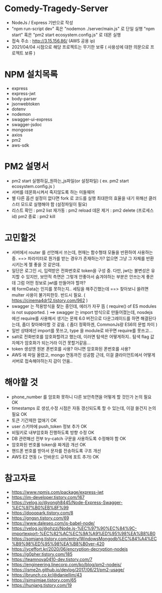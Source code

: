 # Comedy-Tragedy-Server
- NodeJs / Express 기반으로 작성
- "npm run-script dev" 혹은 "nodemon ./server/main.js" 로 단일 실행
  "npm start" 혹은 "pm2 start ecosystem.config.js" 로 데몬 실행
- 접속 주소 : http://3.15.156.86/ (AWS 공용 ip)
- 2021/04/04 시점으로 해당 프로젝트는 무기한 보류
  ( 사용성에 대한 의문으로 프로젝트 보류 )

# NPM 설치목록
- express
- express-jwt
- body-parser
- jsonwebtoken
- dotenv
- nodemon
- swagger-ui-express 
- swagger-jsdoc
- mongoose
- axios
- pm2
- aws-sdk

# PM2 설명서
- pm2 start 실행하길_원하는_js파일(or 설정파일)
  ( ex. pm2 start ecosystem.config.js )
- 서버를 데몬화시켜서 죽지않도록 하는 미들웨어
- 별 다른 옵션 설정이 없다면 fork 로 코드를 실행
  최대한의 효율을 내기 위해선 클러스터 모드로 실행해야 함 (설정파일이 필요)
- 리스트 확인 : pm2 list
  재가동 : pm2 reload
  데몬 제거 : pm2 delete (프로세스 id)
  pm2 종료 : pm2 kill

# 고민할것
- 서버에서 router 를 선언해서 쓰는데, 현재는 함수형태 모듈을 반환하여 사용하는 중.
    ==> 파라미터로 뭔가를 받는 경우가 존재하는가? 
        없으면 그냥 그 자체를 반환시키는게 젤 좋을 것 같은데.
- 일단은 로그인 시, 입력받은 전화번호로 token을 구성 중.
  다만, jwt는 불변성은 유지할 수 있지만, 보안적 측면은 그렇개 안좋아서 숨겨야하는 부분은 안쓰는게 좋은데
  그럼 어떤 정보로 jwt를 만들어야 할까?
- 왜 formData는 인지를 못하는지.. 세팅을 해주긴했는데
    ==> 찾아보니 쓸려면 multer 사용이 불가피한듯. 반드시 필요.
        ( https://cinema4dr12.tistory.com/962 )
- swagger 는 적용방식을 찾는 중인데, 에러가 자꾸 뜸 ( require() of ES modules is not supported. )
  ==> swagger 는 import 방식으로 만들어졌는데, nosdejs 에선 require를 사용해서 생기는 문제
      6.0 버전으로 다운그레이드를 하면 해결된다는데, 좀더 찾아봐야할 것 같음.
      ( 좀더 정확하겐, CommonJs랑 ES6의 문법 차이 )
- 일반 상태에선 import를 못쓰고, type 을 module로 바꾸면 require를 못쓰고...
- salt로 전화번호를 암호화할려고 했는데, 이러면 탐색은 어떻게하지..
  탐색 flag 값 자체가 암호화가 되는거라 이건 못할거같음...
- token 생성엔 원본 폰번호를 사용? 아니면 암호화된 폰번호를 사용?
- AWS 에 파일 올렸고, mongo 연동까진 성공함
  근데, 이걸 클라이언트에서 어떻게 서버로 접속해야하는지 감이 안옴..

# 해야할 것
- phone_number 를 암호화 못하니 다른 보안측면을 어떻게 할 것인가 논의 필요 OK
- timestamps 로 생성,수정 시점은 자동 갱신되도록 할 수 있는데, 이걸 쓸건지 논의 필요 OK
- 토큰 기간제한 없애기 OK
- user 스키마에 push_token 정보 추가 OK
- 비밀키로 내부암호화 진행하도록 방향 수정 OK
- DB 관련해선 전부 try-catch 구문을 사용하도록 수정해야 함 OK
- 암호화된 번호롤 token을 짜게끔 개선 OK
- 핸드폰 번호를 받아서 문자를 전송하도록 구조 개선
- AWS E2 연동 (+ 인바운드 규칙에 포트 추가) OK

# 참고자료
- https://www.npmjs.com/package/express-jwt
- https://im-developer.tistory.com/167
- https://velog.io/@yongh8445/Node-Express-Swagger-%EC%97%B0%EB%8F%99
- https://dooopark.tistory.com/8
- https://gngsn.tistory.com/69
- https://www.daleseo.com/js-babel-node/
- https://velog.io/@ohzzi/Node.js-%EC%97%90%EC%84%9C-importexport-%EC%82%AC%EC%9A%A9%ED%95%98%EA%B8%B0
- https://somjang.tistory.com/entry/WindowsMongodb%EC%84%A4%EC%B9%98%ED%95%98%EA%B8%B0ver-420
- https://yceffort.kr/2020/06/encryption-decryption-nodejs
- https://g0pher.tistory.com/185
- https://teamnova0410-dev.tistory.com/7
- https://engineering.linecorp.com/ko/blog/pm2-nodejs/
- https://isme2n.github.io/devlog/2017/06/21/pm2-usage/
- https://brunch.co.kr/@daniellim/43
- https://simsimjae.tistory.com/65
- https://hunjang.tistory.com/19